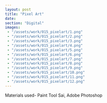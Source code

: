 ```yaml
---
layout: post
title: "Pixel Art"
date: 
section: "Digital"
images:
 - "/assets/work/015_pixelart/1.png"
 - "/assets/work/015_pixelart/2.png"
 - "/assets/work/015_pixelart/3.png"
 - "/assets/work/015_pixelart/4.png"
 - "/assets/work/015_pixelart/5.png"
 - "/assets/work/015_pixelart/6.png"
 - "/assets/work/015_pixelart/7.png"
 - "/assets/work/015_pixelart/8.png"
 - "/assets/work/015_pixelart/9.png"
 - "/assets/work/015_pixelart/10.png"
 - "/assets/work/015_pixelart/11.png"
 - "/assets/work/015_pixelart/12.png"
---
```


Materials used- Paint Tool Sai, Adobe Photoshop
